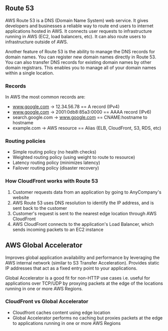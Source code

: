 ## Route 53

AWS Route 53 is a DNS (Domain Name System) web service. It gives developers and businesses a reliable way to route end users to internet applications hosted in AWS. It connects user requests to infrastructure running in AWS (EC2, load balancers, etc). It can also route users to infrastructure outside of AWS.

Another feature of Route 53 is the ability to manage the DNS records for domain names. You can register new domain names directly in Route 53. You can also transfer DNS records for existing domain names by other domain registrars. This enables you to manage all of your domain names within a single location.

### Records

In AWS the most common records are:

- www.google.com -> 12.34.56.78 == A record (IPv4)
- www.google.com -> 2001:0db8:85a3:0000 == AAAA record (IPv6)
- search.google.com -> www.google.com == CNAME:hostname to hostname
- example.com -> AWS resource == Alias (ELB, CloudFront, S3, RDS, etc)

### Routing policies

- Simple routing policy (no health checks)
- Weighted routing policy (using weight to route to resource)
- Latency routing policy (minimizes latency)
- Failover routing policy (disaster recovery)

### How CloudFront works with Route 53

1. Customer requests data from an application by going to AnyCompany's website
2. AWS Route 53 uses DNS resolution to identify the IP address, and is sent back to the customer
3. Customer's request is sent to the nearest edge location through AWS CloudFront
4. AWS CloudFront connects to the application's Load Balancer, which sends incoming packets to an EC2 instance

## AWS Global Accelerator

Improves global application availability and performance by leveraging the AWS internal network (similar to S3 Transfer Acceleration). Provides static IP addresses that act as a fixed entry point to your applications.

Global Accelerator is a good fit for non-HTTP use cases i.e. useful for applications over TCP/UDP by proxying packets at the edge of the locations running in one or more AWS Regions.

### CloudFront vs Global Accelerator

- Cloudfront caches content using edge location
- Global Accelerator performs no caching but proxies packets at the edge to applications running in one or more AWS Regions
